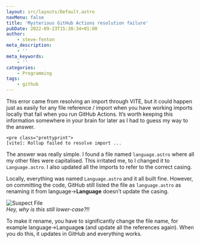 ```yaml
---
layout: src/layouts/Default.astro
navMenu: false
title: 'Mysterious GitHub Actions resolution failure'
pubDate: 2022-09-23T15:38:34+01:00
author:
    - steve-fenton
meta_description:
    - ''
meta_keywords:
    - ''
categories:
    - Programming
tags:
    - github
---
```


This error came from resolving an import through VITE, but it could happen just as easily for any file reference / import when you have working imports locally that fail when you run GitHub Actions. It’s worth keeping this information somewhere in your brain for later as I had to guess my way to the answer.

```
<pre class="prettyprint">
[vite]: Rollup failed to resolve import ...
```
The answer was really simple. I found a file named `language.astro` where all my other files were capitalised. This irritated me, to I changed it to `Language.astro`. I also updated all the imports to refer to the correct casing.

Locally, everything was named `Language.astro` and it all built fine. However, on committing the code, GitHub still listed the file as `language.astro` as renaming it from language-&gt;**Language** doesn’t update the casing.

![Suspect File](https://www.stevefenton.co.uk/wp-content/uploads/2022/09/suspect-file.png)  
*Hey, why is this still lower-case?!!*

To make it rename, you have to significantly change the file name, for example language-&gt;Language**s** (and update all the references again). When you do this, it updates in GitHub and everything works.